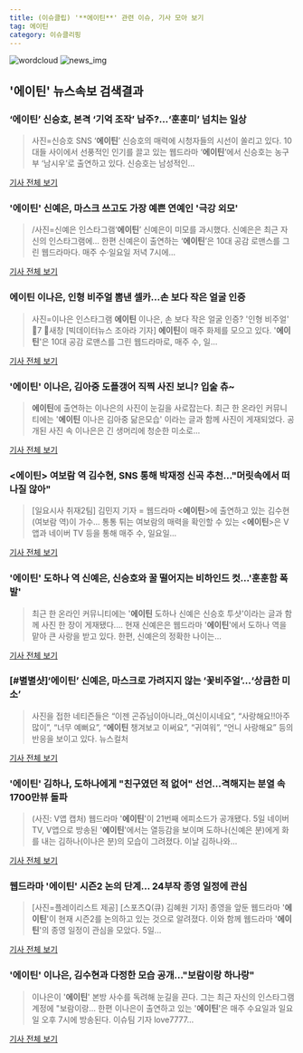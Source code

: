 ```yaml
---
title: (이슈클립) '**에이틴**' 관련 이슈, 기사 모아 보기
tag: 에이틴
category: 이슈클리핑
---
```

![wordcloud](https://s3.ap-northeast-2.amazonaws.com/lyrics101-wordcloud/2018-09-09-1536494478.png)
![news_img](https://user-images.githubusercontent.com/42597476/44507050-1206f400-a6e4-11e8-8d98-7ffbfebb353f.png)
## **'**에이틴**'** 뉴스속보 검색결과
### ‘**에이틴**’ 신승호, 본격 ‘기억 조작’ 남주?...‘훈훈미’ 넘치는 일상

>사진=신승호 SNS ‘**에이틴**’ 신승호의 매력에 시청자들의 시선이 쏠리고 있다. 10대들 사이에서 선풍적인 인기를 끌고 있는 웹드라마 ‘**에이틴**’에서 신승호는 농구부 ‘남시우’로 출연하고 있다. 신승호는 남성적인...

<a href="http://www.gukjenews.com/news/articleView.html?idxno=988580" target="_blank">기사 전체 보기</a>

### '**에이틴**' 신예은, 마스크 쓰고도 가장 예쁜 연예인 '극강 외모'

>/사진=신예은 인스타그램‘**에이틴**’ 신예은이 미모를 과시했다. 신예은은 최근 자신의 인스타그램에... 한편 신예은이 출연하는 ‘**에이틴**’은 10대 공감 로맨스를 그린 웹드라마다. 매주 수·일요일 저녁 7시에...

<a href="http://www.asiatoday.co.kr/view.php?key=20180909010004972" target="_blank">기사 전체 보기</a>

### **에이틴** 이나은, 인형 비주얼 뽐낸 셀카...손 보다 작은 얼굴 인증

>사진=이나은 인스타그램 **에이틴** 이나은, 손 보다 작은 얼굴 인증? '인형 비주얼' 7 새창 [빅데이터뉴스 조아라 기자] **에이틴**이 매주 화제를 모으고 있다. '**에이틴**'은 10대 공감 로맨스를 그린 웹드라마로, 매주 수, 일...

<a href="http://www.thebigdata.co.kr/view.php?ud=201809091940255265c2f6b121bc_23" target="_blank">기사 전체 보기</a>

### '**에이틴**' 이나은, 김아중 도플갱어 직찍 사진 보니? 입술 츄~

>**에이틴**에 출연하는 이나은의 사진이 눈길을 사로잡는다. 최근 한 온라인 커뮤니티에는 '**에이틴** 이나은 김아중 닮은모습' 이라는 글과 함께 사진이 게재되었다. 공개된 사진 속 이나은은 긴 생머리에 청순한 미소로...

<a href="http://www.joongdo.co.kr/main/view.php?key=20180909001932192" target="_blank">기사 전체 보기</a>

### <**에이틴**> 여보람 역 김수현, SNS 통해 박재정 신곡 추천…"머릿속에서 떠나질 않아"

>[일요시사 취재2팀]  김민지 기자 = 웹드라마 <**에이틴**>에 출연하고 있는 김수현(여보람 역)이 가수... 통통 튀는 여보람의 매력을 확인할 수 있는 <**에이틴**>은 V앱과 네이버 TV 등을 통해 매주 수, 일요일...

<a href="http://www.ilyosisa.co.kr/news/articleView.html?idxno=151880" target="_blank">기사 전체 보기</a>

### '**에이틴**' 도하나 역 신예은, 신승호와 꿀 떨어지는 비하인드 컷…'훈훈함 폭발'

>최근 한 온라인 커뮤니티에는 '**에이틴** 도하나 신예은 신승호 투샷'이라는 글과 함께 사진 한 장이 게재됐다.... 현재 신예은은 웹드라마 '**에이틴**'에서 도하나 역을 맡아 큰 사랑을 받고 있다. 한편, 신예은의 정확한 나이는...

<a href="http://www.topstarnews.net/news/articleView.html?idxno=478275" target="_blank">기사 전체 보기</a>

### [#별별샷]‘**에이틴**’ 신예은, 마스크로 가려지지 않는 ‘꽃비주얼’...‘상큼한 미소’

>사진을 접한 네티즌들은 “이젠 곤쥬님이아니라,,여신이시네요”, “사랑해요!!아주 많이”, “너무 예뻐요”, “**에이틴** 챙겨보고 이써요”, “귀여워”, “언니 사랑해요” 등의 반응을 보이고 있다. 뉴스컬처

<a href="http://www.newsculture.tv/sub_read.html?uid=141220&section=sc227" target="_blank">기사 전체 보기</a>

### '**에이틴**' 김하나, 도하나에게 "친구였던 적 없어" 선언…격해지는 분열 속 1700만뷰 돌파

>(사진: V앱 캡처) 웹드라마 '**에이틴**'이 21번째 에피소드가 공개됐다. 5일 네이버 TV, V앱으로 방송된 '**에이틴**'에서는 열등감을 보이며 도하나(신예은 분)에게 화를 내는 김하나(이나은 분)의 모습이 그려졌다. 이날 김하나와...

<a href="http://www.jemin.com/news/articleView.html?idxno=537150" target="_blank">기사 전체 보기</a>

### 웹드라마 '**에이틴**' 시즌2 논의 단계... 24부작 종영 일정에 관심

>[사진=플레이리스트 제공] [스포츠Q(큐) 김혜원 기자]  종영을 앞둔 웹드라마 '**에이틴**'이 현재 시즌2를 논의하고 있는 것으로 알려졌다.  이와 함께 웹드라마 '**에이틴**'의 종영 일정이 관심을 모았다. 5일...

<a href="http://www.sportsq.co.kr/news/articleView.html?idxno=301588" target="_blank">기사 전체 보기</a>

### '**에이틴**' 이나은, 김수현과 다정한 모습 공개..."보람이랑 하나랑"

>이나은이 '**에이틴**' 본방 사수를 독려해 눈길을 끈다. 그는 최근 자신의 인스타그램 계정에 "보람이랑... 한편 이나은이 출연하고 있는 '**에이틴**'은 매주 수요일과 일요일 오후 7시에 방송된다. 이슈팀 기자 love7777...

<a href="http://daily.hankooki.com/lpage/entv/201809/dh20180905204541139020.htm" target="_blank">기사 전체 보기</a>


